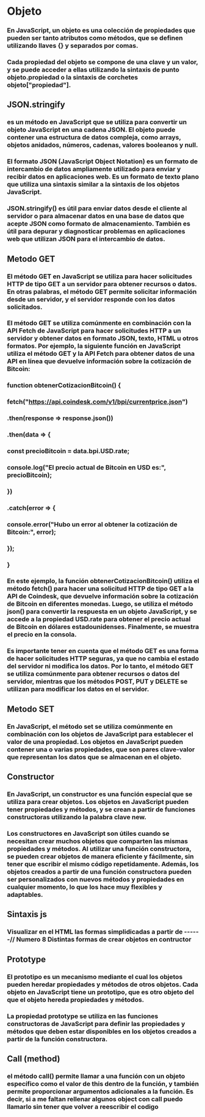 # Objeto

### En JavaScript, un objeto es una colección de propiedades que pueden ser tanto atributos como métodos, que se definen utilizando llaves {} y separados por comas.

### Cada propiedad del objeto se compone de una clave y un valor, y se puede acceder a ellas utilizando la sintaxis de punto objeto.propiedad o la sintaxis de corchetes objeto["propiedad"].

## JSON.stringify

### es un método en JavaScript que se utiliza para convertir un objeto JavaScript en una cadena JSON. El objeto puede contener una estructura de datos compleja, como arrays, objetos anidados, números, cadenas, valores booleanos y null.

### El formato JSON (JavaScript Object Notation) es un formato de intercambio de datos ampliamente utilizado para enviar y recibir datos en aplicaciones web. Es un formato de texto plano que utiliza una sintaxis similar a la sintaxis de los objetos JavaScript.

### JSON.stringify() es útil para enviar datos desde el cliente al servidor o para almacenar datos en una base de datos que acepte JSON como formato de almacenamiento. También es útil para depurar y diagnosticar problemas en aplicaciones web que utilizan JSON para el intercambio de datos.

## Metodo GET

### El método GET en JavaScript se utiliza para hacer solicitudes HTTP de tipo GET a un servidor para obtener recursos o datos. En otras palabras, el método GET permite solicitar información desde un servidor, y el servidor responde con los datos solicitados.

### El método GET se utiliza comúnmente en combinación con la API Fetch de JavaScript para hacer solicitudes HTTP a un servidor y obtener datos en formato JSON, texto, HTML u otros formatos. Por ejemplo, la siguiente función en JavaScript utiliza el método GET y la API Fetch para obtener datos de una API en línea que devuelve información sobre la cotización de Bitcoin:


### function obtenerCotizacionBitcoin() {
###  fetch("https://api.coindesk.com/v1/bpi/currentprice.json")
###    .then(response => response.json())
###    .then(data => {
###      const precioBitcoin = data.bpi.USD.rate;
###      console.log("El precio actual de Bitcoin en USD es:", precioBitcoin);
###    })
###    .catch(error => {
###      console.error("Hubo un error al obtener la cotización de Bitcoin:", error);
###    });
### }

### En este ejemplo, la función obtenerCotizacionBitcoin() utiliza el método fetch() para hacer una solicitud HTTP de tipo GET a la API de Coindesk, que devuelve información sobre la cotización de Bitcoin en diferentes monedas. Luego, se utiliza el método json() para convertir la respuesta en un objeto JavaScript, y se accede a la propiedad USD.rate para obtener el precio actual de Bitcoin en dólares estadounidenses. Finalmente, se muestra el precio en la consola.

### Es importante tener en cuenta que el método GET es una forma de hacer solicitudes HTTP seguras, ya que no cambia el estado del servidor ni modifica los datos. Por lo tanto, el método GET se utiliza comúnmente para obtener recursos o datos del servidor, mientras que los métodos POST, PUT y DELETE se utilizan para modificar los datos en el servidor.

## Metodo SET

### En JavaScript, el método set se utiliza comúnmente en combinación con los objetos de JavaScript para establecer el valor de una propiedad. Los objetos en JavaScript pueden contener una o varias propiedades, que son pares clave-valor que representan los datos que se almacenan en el objeto.

## Constructor

### En JavaScript, un constructor es una función especial que se utiliza para crear objetos. Los objetos en JavaScript pueden tener propiedades y métodos, y se crean a partir de funciones constructoras utilizando la palabra clave new.

### Los constructores en JavaScript son útiles cuando se necesitan crear muchos objetos que comparten las mismas propiedades y métodos. Al utilizar una función constructora, se pueden crear objetos de manera eficiente y fácilmente, sin tener que escribir el mismo código repetidamente. Además, los objetos creados a partir de una función constructora pueden ser personalizados con nuevos métodos y propiedades en cualquier momento, lo que los hace muy flexibles y adaptables.

## Sintaxis js 

### Visualizar en el HTML las formas simplidicadas a partir de ------// Numero 8 Distintas formas de crear objetos en contructor

## Prototype

### El prototipo es un mecanismo mediante el cual los objetos pueden heredar propiedades y métodos de otros objetos. Cada objeto en JavaScript tiene un prototipo, que es otro objeto del que el objeto hereda propiedades y métodos.

### La propiedad prototype se utiliza en las funciones constructoras de JavaScript para definir las propiedades y métodos que deben estar disponibles en los objetos creados a partir de la función constructora.

## Call (method)

### el método call() permite llamar a una función con un objeto específico como el valor de this dentro de la función, y también permite proporcionar argumentos adicionales a la función. Es decir, si a me faltan rellenar algunos object con call puedo llamarlo sin tener que volver a reescribir el codigo